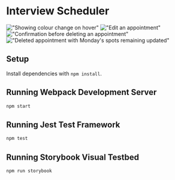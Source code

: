 # Interview Scheduler

!["Showing colour change on hover"]([URL](https://github.com/DohBae/scheduler/blob/master/docs/HoverAnimationDayHighlight.png?raw=true))
!["Edit an appointment"]([URL](https://github.com/DohBae/scheduler/blob/master/docs/EditAppointment.png?raw=true))
!["Confirmation before deleting an appointment"]([URL](https://github.com/DohBae/scheduler/blob/master/docs/DeleteConfirmation.png?raw=true))
!["Deleted appointment with Monday's spots remaining updated"]([URL](https://github.com/DohBae/scheduler/blob/master/docs/UpdatedSpotsRemaining.png?raw=true))



## Setup

Install dependencies with `npm install`.

## Running Webpack Development Server

```sh
npm start
```

## Running Jest Test Framework

```sh
npm test
```

## Running Storybook Visual Testbed

```sh
npm run storybook
```
